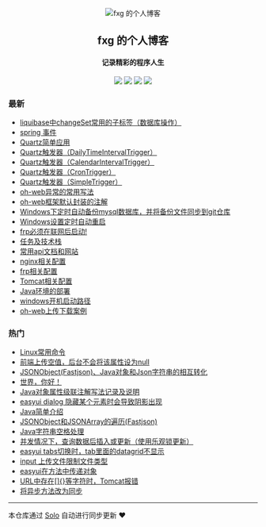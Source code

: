 <p align="center"><img alt="fxg 的个人博客" src="https://static.b3log.org/images/brand/solo-32.png"></p><h2 align="center">
fxg 的个人博客
</h2>

<h4 align="center">记录精彩的程序人生</h4>
<p align="center"><a title="fxg 的个人博客" target="_blank" href="https://github.com/xingzhegu/solo-blog"><img src="https://img.shields.io/github/last-commit/xingzhegu/solo-blog.svg?style=flat-square&color=FF9900"></a>
<a title="GitHub repo size in bytes" target="_blank" href="https://github.com/xingzhegu/solo-blog"><img src="https://img.shields.io/github/repo-size/xingzhegu/solo-blog.svg?style=flat-square"></a>
<a title="Solo Version" target="_blank" href="https://github.com/b3log/solo/releases"><img src="https://img.shields.io/badge/solo-3.6.0-f1e05a.svg?style=flat-square&color=blueviolet"></a>
<a title="Hits" target="_blank" href="https://github.com/b3log/hits"><img src="https://hits.b3log.org/xingzhegu/solo-blog.svg"></a></p>

### 最新

* [liquibase中changeSet常用的子标签（数据库操作）](http://fxg.life/articles/2019/07/16/1563250001938.html)
* [spring 事件](http://fxg.life/articles/2019/06/28/1561705349171.html)
* [Quartz简单应用](http://fxg.life/articles/2019/06/25/1561442942305.html)
* [Quartz触发器（DailyTimeIntervalTrigger）](http://fxg.life/articles/2019/06/25/1561441707408.html)
* [Quartz触发器（CalendarIntervalTrigger）](http://fxg.life/articles/2019/06/25/1561441395825.html)
* [Quartz触发器（CronTrigger）](http://fxg.life/articles/2019/06/25/1561433487911.html)
* [Quartz触发器（SimpleTrigger）](http://fxg.life/articles/2019/06/25/1561433341991.html)
* [oh-web异常的常用写法](http://fxg.life/articles/2019/05/28/1559006890544.html)
* [oh-web框架默认封装的注解](http://fxg.life/articles/2019/05/13/1557729792232.html)
* [Windows下定时自动备份mysql数据库，并将备份文件同步到git仓库](http://fxg.life/articles/2019/05/12/1557672100279.html)
* [Windows设置定时自动重启](http://fxg.life/articles/2019/05/10/1557492734715.html)
* [frp必须在联网后启动!](http://fxg.life/articles/2019/05/10/1557489410937.html)
* [任务及技术栈](http://fxg.life/articles/2019/05/10/1557480975244.html)
* [常用api文档和网站](http://fxg.life/articles/2019/05/10/1557480012684.html)
* [nginx相关配置](http://fxg.life/articles/2019/05/10/1557478109057.html)
* [frp相关配置](http://fxg.life/articles/2019/05/10/1557475600263.html)
* [Tomcat相关配置](http://fxg.life/articles/2019/05/10/1557471363259.html)
* [Java环境的部署](http://fxg.life/articles/2019/05/09/1557394309382.html)
* [windows开机启动路径](http://fxg.life/articles/2019/05/09/1557393416345.html)
* [oh-web上传下载案例](http://fxg.life/articles/2019/05/09/1557392641054.html)

### 热门

* [Linux常用命令](http://fxg.life/articles/2019/05/07/1557220632644.html)
* [前端上传空值，后台不会将该属性设为null](http://fxg.life/articles/2019/05/09/1557390064039.html)
* [JSONObject(Fastjson)、Java对象和Json字符串的相互转化](http://fxg.life/articles/2019/05/08/1557310038795.html)
* [世界，你好！](http://fxg.life/hello-solo)
* [Java对象属性级联注解写法记录及说明](http://fxg.life/articles/2019/05/09/1557389489261.html)
* [easyui dialog 隐藏某个元素时会导致阴影出现](http://fxg.life/articles/2019/05/08/1557283066897.html)
* [Java简单介绍](http://fxg.life/articles/2019/05/07/1557238217700.html)
* [JSONObject和JSONArray的遍历(Fastjson)](http://fxg.life/articles/2019/05/08/1557308579799.html)
* [Java字符串空格处理](http://fxg.life/articles/2019/05/08/1557304768257.html)
* [并发情况下，查询数据后插入或更新（使用乐观锁更新）](http://fxg.life/articles/2019/05/08/1557292062979.html)
* [easyui tabs切换时，tab里面的datagrid不显示](http://fxg.life/articles/2019/05/08/1557282627948.html)
* [input 上传文件限制文件类型](http://fxg.life/articles/2019/05/08/1557279509621.html)
* [easyui在方法中传递对象](http://fxg.life/articles/2019/05/08/1557283909447.html)
* [URL中存在[]{}等字符时，Tomcat报错](http://fxg.life/articles/2019/05/08/1557282124795.html)
* [将异步方法改为同步](http://fxg.life/articles/2019/05/08/1557284089969.html)



---

本仓库通过 [Solo](https://github.com/b3log/solo) 自动进行同步更新 ❤️ 